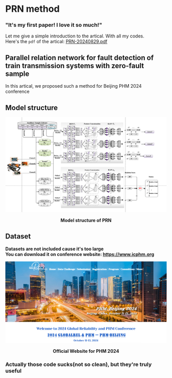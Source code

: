 # PRN method
### "It's my first paper! I love it so much!"   
Let me give a simple introduction to the artical. With all my codes.   
Here's the `pdf` of the artical: [PRN-20240829.pdf](PRN-20240829.pdf)   
## Parallel relation network for fault detection of train transmission systems with zero-fault sample  
In this artical, we proposed such a method for Beijing PHM 2024 conference   
## Model structure   
![Model structure of PRN](figs/modelpre.png)
<p align="center"><strong>Model structure of PRN</span></p> 

## Dataset  
Datasets are not included cause it's too large  
You can download it on conference website: https://www.icphm.org  

![Official Website for PHM 2024](pics/web.png)
<p align="center"><strong>Official Website for PHM 2024</span></p>  


### Actually those code sucks(not so clean), but they're truly useful




